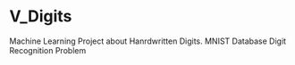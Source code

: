 # V_Digits
Machine Learning Project about Hanrdwritten Digits. MNIST Database Digit Recognition Problem
